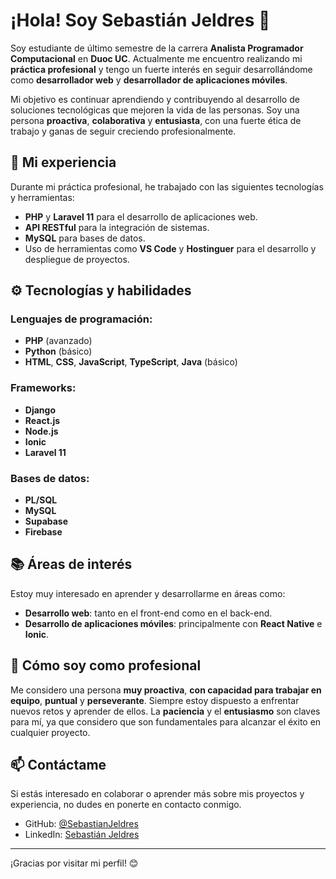 # ¡Hola! Soy Sebastián Jeldres 👋

Soy estudiante de último semestre de la carrera **Analista Programador Computacional** en **Duoc UC**. Actualmente me encuentro realizando mi **práctica profesional** y tengo un fuerte interés en seguir desarrollándome como **desarrollador web** y **desarrollador de aplicaciones móviles**.

Mi objetivo es continuar aprendiendo y contribuyendo al desarrollo de soluciones tecnológicas que mejoren la vida de las personas. Soy una persona **proactiva**, **colaborativa** y **entusiasta**, con una fuerte ética de trabajo y ganas de seguir creciendo profesionalmente.

## 🚀 Mi experiencia

Durante mi práctica profesional, he trabajado con las siguientes tecnologías y herramientas:

- **PHP** y **Laravel 11** para el desarrollo de aplicaciones web.
- **API RESTful** para la integración de sistemas.
- **MySQL** para bases de datos.
- Uso de herramientas como **VS Code** y **Hostinguer** para el desarrollo y despliegue de proyectos.

## ⚙️ Tecnologías y habilidades

### Lenguajes de programación:
- **PHP** (avanzado)
- **Python** (básico)
- **HTML**, **CSS**, **JavaScript**, **TypeScript**, **Java** (básico)

### Frameworks:
- **Django**
- **React.js**
- **Node.js**
- **Ionic**
- **Laravel 11**

### Bases de datos:
- **PL/SQL**
- **MySQL**
- **Supabase**
- **Firebase**

## 📚 Áreas de interés

Estoy muy interesado en aprender y desarrollarme en áreas como:

- **Desarrollo web**: tanto en el front-end como en el back-end.
- **Desarrollo de aplicaciones móviles**: principalmente con **React Native** e **Ionic**.

## 💼 Cómo soy como profesional

Me considero una persona **muy proactiva**, **con capacidad para trabajar en equipo**, **puntual** y **perseverante**. Siempre estoy dispuesto a enfrentar nuevos retos y aprender de ellos. La **paciencia** y el **entusiasmo** son claves para mí, ya que considero que son fundamentales para alcanzar el éxito en cualquier proyecto.

## 📫 Contáctame

Si estás interesado en colaborar o aprender más sobre mis proyectos y experiencia, no dudes en ponerte en contacto conmigo.

- GitHub: [@SebastianJeldres](https://github.com/SebastianJeldres)
- LinkedIn: [Sebastián Jeldres](https://www.linkedin.com/in/sebastianjeldres)

---

¡Gracias por visitar mi perfil! 😊
